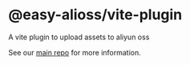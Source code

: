 # @easy-alioss/vite-plugin
A vite plugin to upload assets to aliyun oss

See our [main repo](https://github.com/MIchaelJier/easy-alioss) for more information.